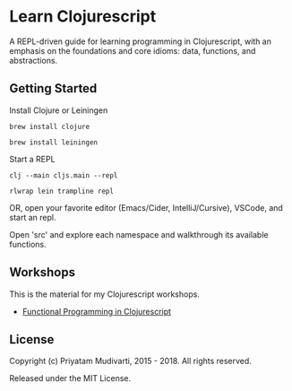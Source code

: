 Learn Clojurescript
===================

A REPL-driven guide for learning programming in Clojurescript, with an emphasis
on the foundations and core idioms: data, functions, and abstractions.

## Getting Started

Install Clojure or Leiningen

	brew install clojure

	brew install leiningen

Start a REPL

    clj --main cljs.main --repl

    rlwrap lein trampline repl

OR, open your favorite editor (Emacs/Cider, IntelliJ/Cursive), VSCode, and start an repl.

Open 'src' and explore each namespace and walkthrough its available functions.

## Workshops

This is the material for my Clojurescript workshops.

- [Functional Programming in Clojurescript](http://forwardjs.com/workshop/functional-programming-with-clojurescript-forward-summit-4)

## License

Copyright (c) Priyatam Mudivarti, 2015 - 2018. All rights reserved.

Released under the MIT License.
